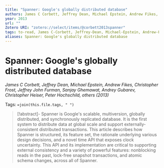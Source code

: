 ```yaml
---
title: "Spanner: Google's globally distributed database"
authors: James C Corbett, Jeffrey Dean, Michael Epstein, Andrew Fikes, Christopher Frost, Jeffrey John Furman, Sanjay Ghemawat, Andrey Gubarev, Christopher Heiser, Peter Hochschild, others
year: 2013
url: ""
Zotero URI: "zotero://select/items/@corbett2013spanner"
tags: to-read, James C-Corbett, Jeffrey-Dean, Michael-Epstein, Andrew-Fikes, Christopher-Frost, Jeffrey John-Furman, Sanjay-Ghemawat, Andrey-Gubarev, Christopher-Heiser, Peter-Hochschild, -others
aliases: Spanner: Google's globally distributed database
---
```


# Spanner: Google's globally distributed database  
_James C Corbett, Jeffrey Dean, Michael Epstein, Andrew Fikes, Christopher Frost, Jeffrey John Furman, Sanjay Ghemawat, Andrey Gubarev, Christopher Heiser, Peter Hochschild, others (2013)_

Tags: `=join(this.file.tags, " ")`

> [!abstract]-
> Spanner is Google's scalable, multiversion, globally distributed, and synchronously replicated database. It is the first system to distribute data at global scale and support externally-consistent distributed transactions. This article describes how Spanner is structured, its feature set, the rationale underlying various design decisions, and a novel time API that exposes clock uncertainty. This API and its implementation are critical to supporting external consistency and a variety of powerful features: nonblocking reads in the past, lock-free snapshot transactions, and atomic schema changes, across all of Spanner.


